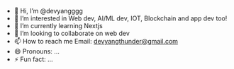 - 👋 Hi, I’m @devyangggg
- 👀 I’m interested in Web dev, AI/ML dev, IOT, Blockchain and app dev too!
- 🌱 I’m currently learning Nextjs
- 💞️ I’m looking to collaborate on web dev
- 📫 How to reach me Email: devyangthunder@gmail.com
- 😄 Pronouns: ...
- ⚡ Fun fact: ...

<!---
devyangggg/devyangggg is a ✨ special ✨ repository because its `README.md` (this file) appears on your GitHub profile.
You can click the Preview link to take a look at your changes.
--->
